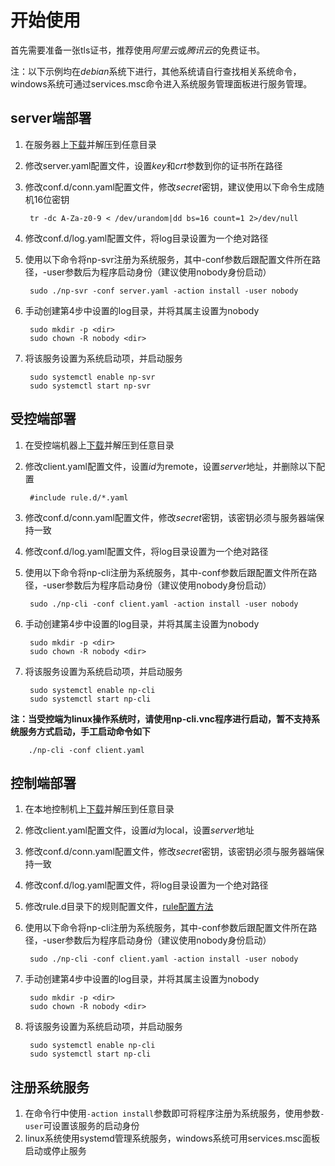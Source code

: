 # 开始使用

首先需要准备一张tls证书，推荐使用*阿里云*或*腾讯云*的免费证书。

注：以下示例均在*debian*系统下进行，其他系统请自行查找相关系统命令，
    windows系统可通过services.msc命令进入系统服务管理面板进行服务管理。

## server端部署

1. 在服务器上[下载](https://github.com/lwch/natpass/releases)并解压到任意目录
2. 修改server.yaml配置文件，设置*key*和*crt*参数到你的证书所在路径
3. 修改conf.d/conn.yaml配置文件，修改*secret*密钥，建议使用以下命令生成随机16位密钥

        tr -dc A-Za-z0-9 < /dev/urandom|dd bs=16 count=1 2>/dev/null
4. 修改conf.d/log.yaml配置文件，将log目录设置为一个绝对路径
5. 使用以下命令将np-svr注册为系统服务，其中-conf参数后跟配置文件所在路径，-user参数后为程序启动身份（建议使用nobody身份启动）

        sudo ./np-svr -conf server.yaml -action install -user nobody
6. 手动创建第4步中设置的log目录，并将其属主设置为nobody

        sudo mkdir -p <dir>
        sudo chown -R nobody <dir>
7. 将该服务设置为系统启动项，并启动服务

        sudo systemctl enable np-svr
        sudo systemctl start np-svr

## 受控端部署

1. 在受控端机器上[下载](https://github.com/lwch/natpass/releases)并解压到任意目录
2. 修改client.yaml配置文件，设置*id*为remote，设置*server*地址，并删除以下配置

        #include rule.d/*.yaml
3. 修改conf.d/conn.yaml配置文件，修改*secret*密钥，该密钥必须与服务器端保持一致
4. 修改conf.d/log.yaml配置文件，将log目录设置为一个绝对路径
5. 使用以下命令将np-cli注册为系统服务，其中-conf参数后跟配置文件所在路径，-user参数后为程序启动身份（建议使用nobody身份启动）

        sudo ./np-cli -conf client.yaml -action install -user nobody
6. 手动创建第4步中设置的log目录，并将其属主设置为nobody

        sudo mkdir -p <dir>
        sudo chown -R nobody <dir>
7. 将该服务设置为系统启动项，并启动服务

        sudo systemctl enable np-cli
        sudo systemctl start np-cli

**注：当受控端为linux操作系统时，请使用np-cli.vnc程序进行启动，暂不支持系统服务方式启动，手工启动命令如下**

        ./np-cli -conf client.yaml

## 控制端部署

1. 在本地控制机上[下载](https://github.com/lwch/natpass/releases)并解压到任意目录
2. 修改client.yaml配置文件，设置*id*为local，设置*server*地址
3. 修改conf.d/conn.yaml配置文件，修改*secret*密钥，该密钥必须与服务器端保持一致
4. 修改conf.d/log.yaml配置文件，将log目录设置为一个绝对路径
5. 修改rule.d目录下的规则配置文件，[rule配置方法](rules.md)
6. 使用以下命令将np-cli注册为系统服务，其中-conf参数后跟配置文件所在路径，-user参数后为程序启动身份（建议使用nobody身份启动）

        sudo ./np-cli -conf client.yaml -action install -user nobody
7. 手动创建第4步中设置的log目录，并将其属主设置为nobody

        sudo mkdir -p <dir>
        sudo chown -R nobody <dir>
8. 将该服务设置为系统启动项，并启动服务

        sudo systemctl enable np-cli
        sudo systemctl start np-cli

## 注册系统服务

1. 在命令行中使用`-action install`参数即可将程序注册为系统服务，使用参数`-user`可设置该服务的启动身份
2. linux系统使用systemd管理系统服务，windows系统可用services.msc面板启动或停止服务